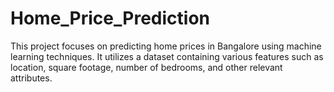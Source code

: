 # Home_Price_Prediction 
 This project focuses on predicting home prices in Bangalore using machine learning techniques. It utilizes a dataset containing various features such as location, square footage, number of bedrooms, and other relevant attributes.
